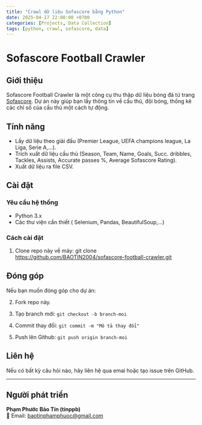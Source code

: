 ```yaml
---
title: "Crawl dữ liệu Sofascore bằng Python"
date: 2025-04-17 22:00:00 +0700
categories: [Projects, Data Collection]
tags: [python, crawl, sofascore, data]
---
```

# Sofascore Football Crawler

## Giới thiệu
Sofascore Football Crawler là một công cụ thu thập dữ liệu bóng đá từ trang [Sofascore](https://www.sofascore.com/). Dự án này giúp bạn lấy thông tin về cầu thủ, đội bóng, thống kê các chỉ số của cầu thủ một cách tự động.

## Tính năng
- Lấy dữ liệu theo giải đấu (Premier League, UEFA champions league, La Liga, Serie A,...).
- Trích xuất dữ liệu cầu thủ (Season, Team, Name, Goals, Succ. dribbles, Tackles, Assists, Accurate passes %, Average Sofascore Rating).
- Xuất dữ liệu ra file CSV.

## Cài đặt

### Yêu cầu hệ thống
- Python 3.x
- Các thư viện cần thiết ( Selenium, Pandas, BeautifulSoup,...)

### Cách cài đặt
1. Clone repo này về máy:
git clone  https://github.com/BAOTIN2004/sofascore-football-crawler.git

## Đóng góp
Nếu bạn muốn đóng góp cho dự án:

2. Fork repo này.

3. Tạo branch mới: `git checkout -b branch-moi`

4. Commit thay đổi: `git commit -m "Mô tả thay đổi"`

5. Push lên Github: `git push origin branch-moi`

## Liên hệ
Nếu có bất kỳ câu hỏi nào, hãy liên hệ qua emai hoặc tạo issue trên GitHub.

---
## Người phát triển
**Phạm Phước Bảo Tín (tinppb)**  
📧 Email: [baotinphamphuoc@gmail.com](mailto:baotinphamphuoc@gmail.com)

